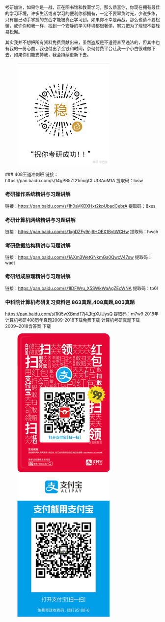
考研加油，如果你是一战，正在图书馆和教室学习，那么恭喜你，你现在拥有最佳的学习环境，许多生活或者学习的便利你都拥有，一定不要辜负时光，少说多练，只有自己动手掌握的东西才能被真正学习到。如果你不幸是再战，那么也请不要松懈，或许你和我一样，找到一个安静的学习环境都很奢侈，努力把为了理想不要轻易松懈。
    
其实我并不想把所有资料免费贡献出来，虽然盗版是不道德甚至违法的，但其中也有我的一份心血，我也付出了金钱和时间，奈何付费平台让我一个小白很难做下去，如果你们能支持我，我会持续更新下去。
<figure class="half">
    <img src="https://github.com/CSKY-CAS/csky/blob/master/%E6%95%B4%E7%90%86%E4%B8%8D%E6%98%93%EF%BC%8C%E6%89%93%E8%B5%8F%E5%87%A0%E6%AF%9B%E4%B9%9F%E5%8F%AF%E4%BB%A5%E5%95%8A233.jpg" width="300" lenth="300">
</figure>
### 408王道冲刺班
链接：https://pan.baidu.com/s/14gPB5Zt21mogCLUf3AuM1A 
提取码：losw 


### 考研操作系统精讲与习题讲解
链接：https://pan.baidu.com/s/1h0aVKDXHxt2kpUbadCebrA 
提取码：8xes 


### 考研计算机网络精讲与习题讲解
链接：https://pan.baidu.com/s/1xgDZFy9nj9HOEX1BytWCHw 
提取码：hwch 


### 考研数据结构精讲与习题讲解
链接：https://pan.baidu.com/s/1AXm3WetGNkmGa0QwcV47sw 
提取码：waet 


### 考研组成原理精讲与习题讲解
链接：https://pan.baidu.com/s/1IDFWru_X5SWkWaAgZEcWNA 
提取码：tp6l 

### 中科院计算机考研复习资料包  863真题,408真题,803真题
https://pan.baidu.com/s/1Ki5wXBmdT7j4_1tgXUUysQ
提取码：m7w9
2018年计算机考研408历年真题2009-2018下载免费下载
计算机考研真题下载2009~2018含答案
下载

<figure class="half">
    <img src="https://github.com/CSKY-CAS/csky/blob/master/%E7%BA%A2%E5%8C%85%E7%A0%81.jpg" width="300" lenth="300"><img src="https://github.com/CSKY-CAS/csky/blob/master/%E6%94%AF%E4%BB%98%E5%AE%9D%E6%89%93%E8%B5%8F.jpg" width="300" lenth="300">
</figure>

